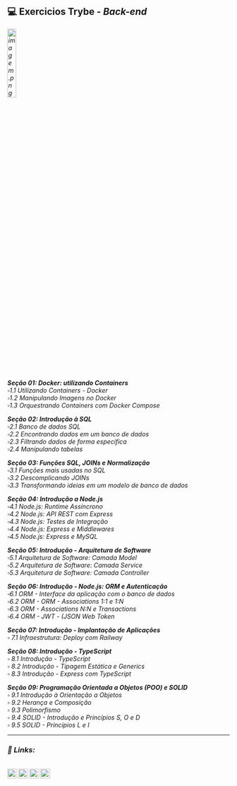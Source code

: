 ## 💻️ Exercicios Trybe - <i>Back-end<i>

<img src="https://media2.giphy.com/media/e6w3i2arfjIoI8hWy0/giphy.gif?cid=ecf05e47zwr41l2zle2hgii85qd0ott15xy1ue058qpqlopt&rid=giphy.gif&ct=g" alt="imagem.png" style="width: 20%;"> <br>

**Seção 01: Docker: utilizando Containers**<br>
 ▫️1.1 Utilizando Containers - Docker<br>
 ▫️1.2 Manipulando Imagens no Docker<br>
 ▫️1.3 Orquestrando Containers com Docker Compose<br>
 
 
 **Seção 02: Introdução à SQL**<br>
 ▫️2.1 Banco de dados SQL<br>
 ▫️2.2 Encontrando dados em um banco de dados<br>
 ▫️2.3 Filtrando dados de forma específica<br>
 ▫️2.4 Manipulando tabelas<br>
 
**Seção 03: Funções SQL, JOINs e Normalização**<br>
 ▫️3.1 Funções mais usadas no SQL<br>
 ▫️3.2 Descomplicando JOINs<br>
 ▫️3.3 Transformando ideias em um modelo de banco de dados<br>
 
 **Seção 04: Introdução a Node.js**<br>
 ▫️4.1 Node.js: Runtime Assíncrono<br>
 ▫️4.2 Node.js: API REST com Express<br>
 ▫️4.3 Node.js: Testes de Integração<br>
 ▫️4.4 Node.js: Express e Middlewares<br>
 ▫️4.5 Node.js: Express e MySQL<br>

 **Seção 05: Introdução - Arquitetura de Software**<br>
  ▫️5.1 Arquitetura de Software: Camada Model<br>
  ▫️5.2 Arquitetura de Software: Camada Service<br>
  ▫️5.3 Arquitetura de Software: Camada Controller<br>

 **Seção 06: Introdução - Node.js: ORM e Autenticação**<br>
  ▫️6.1 ORM - Interface da aplicação com o banco de dados<br>
  ▫️6.2 ORM - ORM - Associations 1:1 e 1:N<br>
  ▫️6.3 ORM - Associations N:N e Transactions<br>
  ▫️6.4 ORM - JWT - (JSON Web Token<br>
 
  **Seção 07: Introdução - Implantação de Aplicações**<br>
  ▫️ 7.1 Infraestrutura: Deploy com Railway<br>
  
  **Seção 08: Introdução - TypeScript**<br>
   ▫️ 8.1 Introdução - TypeScript<br>
   ▫️ 8.2 Introdução - Tipagem Estática e Generics<br>
   ▫️ 8.3 Introdução - Express com TypeScript<br>
   
   **Seção 09: Programação Orientada a Objetos (POO) e SOLID**<br>
   ▫️ 9.1 Introdução à Orientação a Objetos<br>
   ▫️ 9.2  Herança e Composição<br>
   ▫️ 9.3 Polimorfismo<br>
   ▫️ 9.4 SOLID - Introdução e Princípios S, O e D<br>
   ▫️ 9.5  SOLID - Princípios L e I<br>


 ----

### 🔗️ Links:
<br>

<a target="_blank" href="https://www.linkedin.com/in/caroline-nunes-769307240/">
  <img align="left" alt="LinkdeIN" width="22px" src="https://cdn.jsdelivr.net/npm/simple-icons@v3/icons/linkedin.svg" />
</a>
<a target="_blank" href="https://www.instagram.com/caarolhn/">
  <img align="left" alt="Instagram" width="22px" src="https://cdn.jsdelivr.net/npm/simple-icons@v3/icons/instagram.svg" />
</a>
<a target="_blank" href="mailto:nunescaroline905@gmail.com">
  <img align="left" alt="Gmail" width="22px" src="https://cdn.jsdelivr.net/npm/simple-icons@v3/icons/gmail.svg" />
</a>
 
 <a target="_blank" href="https://api.whatsapp.com/send?phone=5548988037114&text=Hello%20World...%20Seja%20bem-vindo(a)!!">
  <img align="left" alt="whatsapp" width="22px" src="https://cdn.jsdelivr.net/npm/simple-icons@v3/icons/whatsapp.svg" />
</a>


<br>
